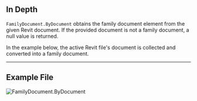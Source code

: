 ## In Depth
`FamilyDocument.ByDocument` obtains the family document element from the given Revit document. If the provided document is not a family document, a null value is returned.

In the example below, the active Revit file's document is collected and converted into a family document.
___
## Example File

![FamilyDocument.ByDocument](./Revit.Application.FamilyDocument.ByDocument_img.jpg)
